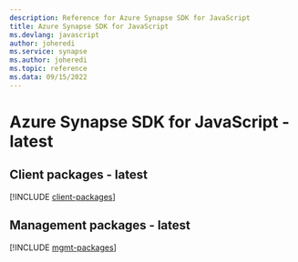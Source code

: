 ```yaml
---
description: Reference for Azure Synapse SDK for JavaScript
title: Azure Synapse SDK for JavaScript
ms.devlang: javascript
author: joheredi
ms.service: synapse
ms.author: joheredi
ms.topic: reference
ms.data: 09/15/2022
---
```

# Azure Synapse SDK for JavaScript - latest

## Client packages - latest
[!INCLUDE [client-packages](synapse-client-index.md)]
## Management packages - latest
[!INCLUDE [mgmt-packages](synapse-mgmt-index.md)]